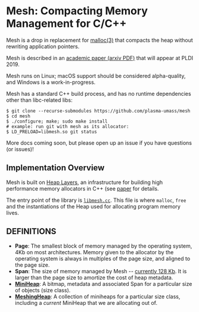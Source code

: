Mesh: Compacting Memory Management for C/C++
============================================

Mesh is a drop in replacement for
[malloc(3)](http://man7.org/linux/man-pages/man3/malloc.3.html) that
compacts the heap without rewriting application pointers.

Mesh is described in an [academic paper (arxiv
PDF)](https://arxiv.org/abs/1902.04738) that will appear at PLDI
2019.

Mesh runs on Linux; macOS support should be considered alpha-quality,
and Windows is a work-in-progress.

Mesh has a standard C++ build process, and has no runtime dependencies
other than libc-related libs:

```
$ git clone --recurse-submodules https://github.com/plasma-umass/mesh
$ cd mesh
$ ./configure; make; sudo make install
# example: run git with mesh as its allocator:
$ LD_PRELOAD=libmesh.so git status
```

More docs coming soon, but please open up an issue if you have questions (or issues)!


Implementation Overview
-----------------------

Mesh is built on [Heap Layers](http://heaplayers.org/), an
infrastructure for building high performance memory allocators in C++
(see
[paper](https://people.cs.umass.edu/~emery/pubs/berger-pldi2001.pdf)
for details.

The entry point of the library is [`libmesh.cc`](src/libmesh.cc).
This file is where `malloc`, `free` and the instantiations of the
Heap used for allocating program memory lives.


DEFINITIONS
-----------

- **Page**: The smallest block of memory managed by the operating
  system, 4Kb on most architectures.  Memory given to the allocator by
  the operating system is always in multiples of the page size, and
  aligned to the page size.
- **Span**: The size of memory managed by Mesh -- [currently 128
  Kb](src/include/miniheap.h#L36).
  It is larger than the page size to amortize the cost of heap
  metadata.
- [**MiniHeap**](src/include/miniheap.h): A bitmap, metadata and associated Span for a
  particular size of objects (size class).
- [**MeshingHeap**](src/include/meshingheap.h): A collection of miniheaps for a particular size
  class, including a _current_ MiniHeap that we are allocating out of.
